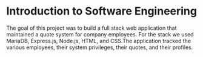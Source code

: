 # Introduction to Software Engineering
The goal of this project was to build a full stack web application that maintained a quote system for company employees. For the stack we used MariaDB, Express.js, Node.js, HTML, and CSS.The application tracked the various employees, their system privileges, their quotes, and their profiles.
